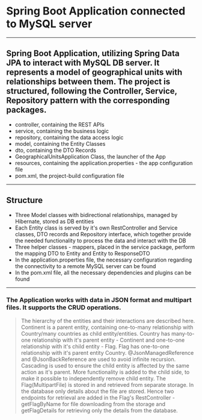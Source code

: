 # Spring Boot Application connected to MySQL server
----------------------------
## Spring Boot Application, utilizing Spring Data JPA to interact with MySQL DB server. It represents a model of geographical units with relationships between them. The project is structured, following the Controller, Service, Repository pattern with the corresponding packages. 

- controller, containing the REST APIs
- service, containing the business logic
- repository, containing the data access logic
- model, containing the Entity Classes
- dto, containing the DTO Records
- GeographicalUnitsApplication Class, the launcher of the App
- resources, containing the application.properties - the app configuration file
- pom.xml, the project-build configuration file
----------------------------

## Structure

- Three Model classes with bidirectional relationships, managed by Hibernate, stored as DB entities
- Each Entity class is served by it's own RestController and Service classes, DTO records and Repository interface, which together provide the needed functionality to process the data and interact with the DB 
- Three helper classes - mappers, placed in the service package, perform the mapping DTO to Entity and Entity to ResponseDTO
- In the application.properties file, the necessary configuration regarding the connectivity to a remote MySQL server can be found
- In the pom.xml file, all the necessary dependencies and plugins can be found
----------------------------
### The Application works with data in JSON format and multipart files. It supports the CRUD operations.

> The hierarchy of the entities and their interactions are described here.
> Continent is a parent entity, containing one-to-many relationship with Country/many countries as child entity/entities.
> Country has many-to-one relationship with it's parent entity - Continent and one-to-one relationship with it's child entity - Flag.
> Flag has one-to-one relationship with it's parent entity Country.
> @JsonManagedReference and @JsonBackReference are used to avoid infinite recursion.
> Cascading is used to ensure the child entity is affected by the same action as it's parent. More functionality is added to the child side, to make it possible to independently remove child entity.
> The Flag(MultipartFile) is stored in and retrieved from separate storage. In the database only details about the file are stored. Hence two endpoints for retrieval are added in the Flag's RestController - getFlagByName for file downloading from the storage and getFlagDetails for retrieving only the details from the database.
